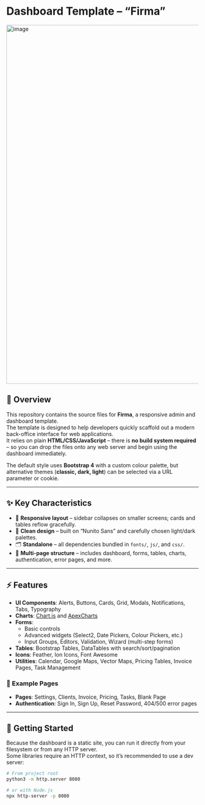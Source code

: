 # Dashboard Template – “Firma”
<img width="1900" height="940" alt="image" src="https://github.com/user-attachments/assets/b2d4a377-7ce4-43de-b842-bb32b5e9b128" />


## 📖 Overview

This repository contains the source files for **Firma**, a responsive admin and dashboard template.  
The template is designed to help developers quickly scaffold out a modern back-office interface for web applications.  
It relies on plain **HTML/CSS/JavaScript** – there is **no build system required** – so you can drop the files onto any web server and begin using the dashboard immediately.  

The default style uses **Bootstrap 4** with a custom colour palette, but alternative themes (**classic, dark, light**) can be selected via a URL parameter or cookie.

---

## ✨ Key Characteristics

- 📱 **Responsive layout** – sidebar collapses on smaller screens; cards and tables reflow gracefully.  
- 🎨 **Clean design** – built on “Nunito Sans” and carefully chosen light/dark palettes.  
- 🗂 **Standalone** – all dependencies bundled in `fonts/`, `js/`, and `css/`.  
- 📑 **Multi-page structure** – includes dashboard, forms, tables, charts, authentication, error pages, and more.

---

## ⚡ Features

- **UI Components**: Alerts, Buttons, Cards, Grid, Modals, Notifications, Tabs, Typography  
- **Charts**: [Chart.js](https://www.chartjs.org/) and [ApexCharts](https://apexcharts.com/)  
- **Forms**:  
  - Basic controls  
  - Advanced widgets (Select2, Date Pickers, Colour Pickers, etc.)  
  - Input Groups, Editors, Validation, Wizard (multi-step forms)  
- **Tables**: Bootstrap Tables, DataTables with search/sort/pagination  
- **Icons**: Feather, Ion Icons, Font Awesome  
- **Utilities**: Calendar, Google Maps, Vector Maps, Pricing Tables, Invoice Pages, Task Management  

### 📂 Example Pages
- **Pages**: Settings, Clients, Invoice, Pricing, Tasks, Blank Page  
- **Authentication**: Sign In, Sign Up, Reset Password, 404/500 error pages  

---

## 🚀 Getting Started

Because the dashboard is a static site, you can run it directly from your filesystem or from any HTTP server.  
Some libraries require an HTTP context, so it’s recommended to use a dev server:

```bash
# From project root
python3 -m http.server 8080

# or with Node.js
npx http-server -p 8080
